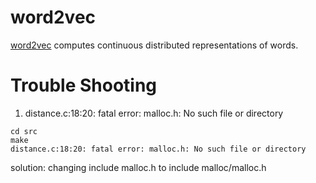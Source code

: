 # word2vec
[word2vec](https://code.google.com/archive/p/word2vec/) computes continuous distributed representations of words.

# Trouble Shooting

1. distance.c:18:20: fatal error: malloc.h: No such file or directory

```
cd src
make 
distance.c:18:20: fatal error: malloc.h: No such file or directory
```

solution: changing include malloc.h to include malloc/malloc.h